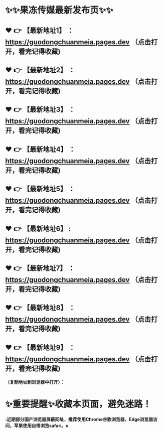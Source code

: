 # :sparkles::sparkles:果冻传媒最新发布页:sparkles::sparkles:

 :heart: :point_right: 【最新地址1】 ：https://guodongchuanmeia.pages.dev   （点击打开，看完记得收藏)
 ------
 :heart: :point_right: 【最新地址2】 ：https://guodongchuanmeia.pages.dev  （点击打开，看完记得收藏)
 ------
 :heart: :point_right: 【最新地址3】 ：https://guodongchuanmeia.pages.dev   （点击打开，看完记得收藏)
 ------
 :heart: :point_right: 【最新地址4】 ：https://guodongchuanmeia.pages.dev   （点击打开，看完记得收藏)
 ------
 :heart: :point_right: 【最新地址5】 ：https://guodongchuanmeia.pages.dev   （点击打开，看完记得收藏)
 ------
 :heart: :point_right: 【最新地址6】 : https://guodongchuanmeia.pages.dev  （点击打开，看完记得收藏)
 ------
 :heart: :point_right: 【最新地址7】 ：https://guodongchuanmeia.pages.dev  （点击打开，看完记得收藏)
 ------
 :heart: :point_right: 【最新地址8】 ：https://guodongchuanmeia.pages.dev   （点击打开，看完记得收藏)
 ------
 :heart: :point_right: 【最新地址9】 ：https://guodongchuanmeia.pages.dev （点击打开，看完记得收藏)
  ------

  
#### （复制地址到浏览器中打开）：
# :sparkles:重要提醒:sparkles:收藏本页面，避免迷路！
#### :近期部分国产浏览器屏蔽网址，推荐使用Chrome谷歌浏览器、Edge浏览器访问，苹果使用自带浏览safari。o
